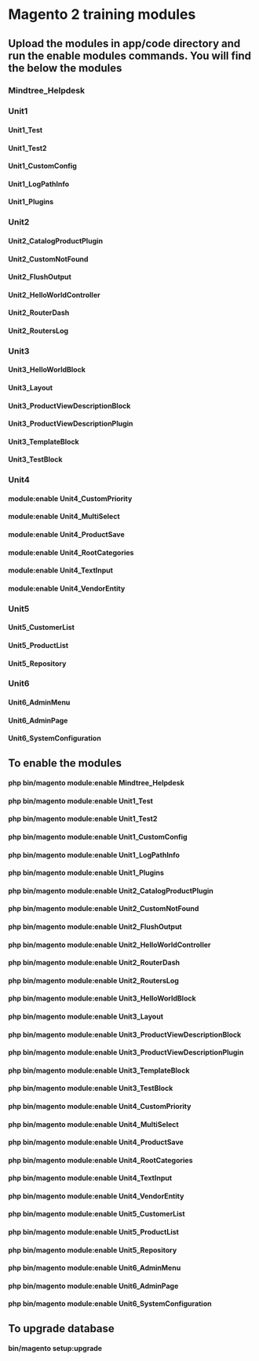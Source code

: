 # Magento 2 training modules
## Upload the modules in app/code directory and run the enable modules commands. You will find the below the modules
### Mindtree_Helpdesk
### Unit1
#### Unit1_Test
#### Unit1_Test2
#### Unit1_CustomConfig
#### Unit1_LogPathInfo
#### Unit1_Plugins
### Unit2
#### Unit2_CatalogProductPlugin
#### Unit2_CustomNotFound
#### Unit2_FlushOutput
#### Unit2_HelloWorldController
#### Unit2_RouterDash
#### Unit2_RoutersLog
### Unit3
#### Unit3_HelloWorldBlock
#### Unit3_Layout
#### Unit3_ProductViewDescriptionBlock
#### Unit3_ProductViewDescriptionPlugin
#### Unit3_TemplateBlock
#### Unit3_TestBlock
### Unit4
#### module:enable Unit4_CustomPriority
#### module:enable Unit4_MultiSelect
#### module:enable Unit4_ProductSave
#### module:enable Unit4_RootCategories
#### module:enable Unit4_TextInput
#### module:enable Unit4_VendorEntity
### Unit5
#### Unit5_CustomerList
#### Unit5_ProductList
#### Unit5_Repository
### Unit6
#### Unit6_AdminMenu
#### Unit6_AdminPage
#### Unit6_SystemConfiguration

## To enable the modules
#### php bin/magento module:enable Mindtree_Helpdesk
#### php bin/magento module:enable Unit1_Test
#### php bin/magento module:enable Unit1_Test2
#### php bin/magento module:enable Unit1_CustomConfig
#### php bin/magento module:enable Unit1_LogPathInfo
#### php bin/magento module:enable Unit1_Plugins
#### php bin/magento module:enable Unit2_CatalogProductPlugin
#### php bin/magento module:enable Unit2_CustomNotFound
#### php bin/magento module:enable Unit2_FlushOutput
#### php bin/magento module:enable Unit2_HelloWorldController
#### php bin/magento module:enable Unit2_RouterDash
#### php bin/magento module:enable Unit2_RoutersLog
#### php bin/magento module:enable Unit3_HelloWorldBlock
#### php bin/magento module:enable Unit3_Layout
#### php bin/magento module:enable Unit3_ProductViewDescriptionBlock
#### php bin/magento module:enable Unit3_ProductViewDescriptionPlugin
#### php bin/magento module:enable Unit3_TemplateBlock
#### php bin/magento module:enable Unit3_TestBlock
#### php bin/magento module:enable Unit4_CustomPriority
#### php bin/magento module:enable Unit4_MultiSelect
#### php bin/magento module:enable Unit4_ProductSave
#### php bin/magento module:enable Unit4_RootCategories
#### php bin/magento module:enable Unit4_TextInput
#### php bin/magento module:enable Unit4_VendorEntity
#### php bin/magento module:enable Unit5_CustomerList
#### php bin/magento module:enable Unit5_ProductList
#### php bin/magento module:enable Unit5_Repository
#### php bin/magento module:enable Unit6_AdminMenu
#### php bin/magento module:enable Unit6_AdminPage
#### php bin/magento module:enable Unit6_SystemConfiguration

## To upgrade database
#### bin/magento setup:upgrade
